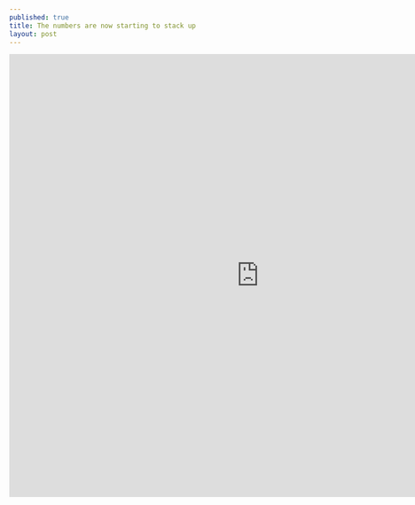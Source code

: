 ```yaml
---
published: true
title: The numbers are now starting to stack up
layout: post
---
```

<iframe width="900" height="800" frameborder="0" scrolling="no" src="https://plot.ly/~katuns/4.embed"></iframe>